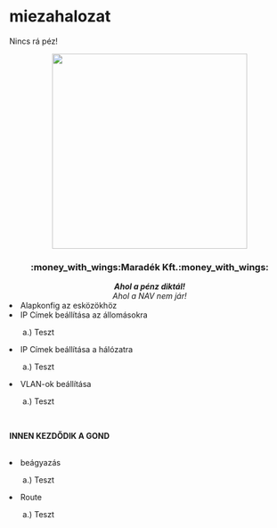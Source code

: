 # miezahalozat
Nincs rá péz!

<div align="center">
  <kbd><img src="https://mavsocial.com/wp-content/uploads/2017/10/Showering-in-money-GIF.gif" width="350px"/></kbd>
  <h3>:money_with_wings:Maradék Kft.:money_with_wings:</h3>
  <i><b>Ahol a pénz diktál!</b></i>
  <br>
  <i>Ahol a NAV nem jár!</i>
  <br>
</div>

<div align="left">
  <li>Alapkonfig az esközökhöz</li>
  <li>IP Címek beállítása az állomásokra</li>
      <ul>a.) Teszt</ul>
  <li>IP Címek beállítása a hálózatra</li>
      <ul> a.) Teszt</ul>
  <li>VLAN-ok beállítása</li>
      <ul>a.) Teszt</ul>
<br>
<p><b>INNEN KEZDŐDIK A GOND</b></p>
<br>
  <li>beágyazás</li>
      <ul>a.) Teszt</ul>
  <li>Route</li>
      <ul>a.) Teszt</ul>
 </div>
